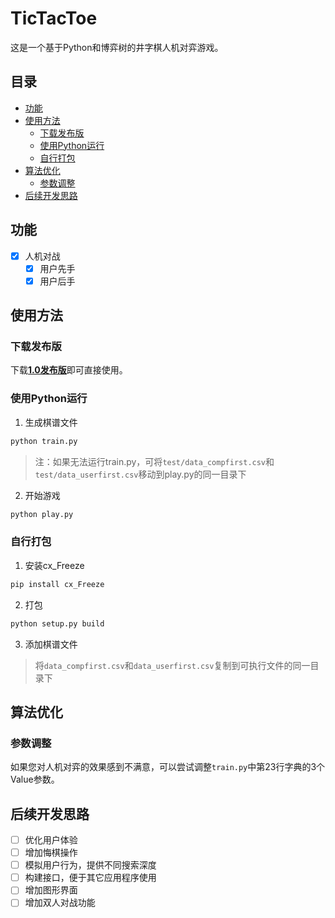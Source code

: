 # TicTacToe
这是一个基于Python和博弈树的井字棋人机对弈游戏。
## 目录
- [功能](#功能)
- [使用方法](#使用方法)
  - [下载发布版](#下载发布版)
  - [使用Python运行](#使用Python运行)
  - [自行打包](#自行打包)
- [算法优化](#算法优化)
  - [参数调整](#参数调整)
- [后续开发思路](#后续开发思路)
## 功能
- [x] 人机对战
  - [x] 用户先手
  - [x] 用户后手
## 使用方法
### 下载发布版
下载[**1.0发布版**](https://github.com/orixos/tictactoe/releases/tag/v1.0)即可直接使用。
### 使用Python运行
1. 生成棋谱文件
```bash
python train.py
```
> 注：如果无法运行train.py，可将`test/data_compfirst.csv`和`test/data_userfirst.csv`移动到play.py的同一目录下
2. 开始游戏
```bash
python play.py
```
### 自行打包
1. 安装cx_Freeze
```bash
pip install cx_Freeze
```
2. 打包
```bash
python setup.py build
```
3. 添加棋谱文件
   
> 将`data_compfirst.csv`和`data_userfirst.csv`复制到可执行文件的同一目录下

## 算法优化
### 参数调整
如果您对人机对弈的效果感到不满意，可以尝试调整`train.py`中第23行字典的3个Value参数。
## 后续开发思路
- [ ] 优化用户体验
- [ ] 增加悔棋操作
- [ ] 模拟用户行为，提供不同搜索深度
- [ ] 构建接口，便于其它应用程序使用
- [ ] 增加图形界面
- [ ] 增加双人对战功能

